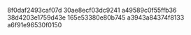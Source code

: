8f0daf2493caf07d
30ae8ecf03dc9241
a49589c0f55ffb36
38d4203e1759d43e
165e53380e80b745
a3943a84374f8133
a6f91e96530f0150
